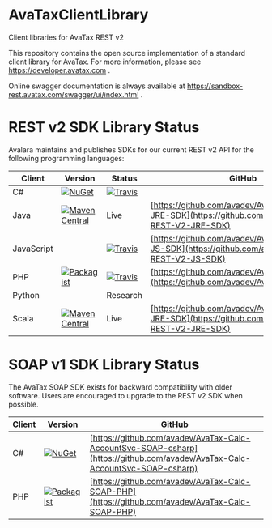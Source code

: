 # AvaTaxClientLibrary
Client libraries for AvaTax REST v2

This repository contains the open source implementation of a standard client library for AvaTax.  For more information, please see https://developer.avatax.com .

Online swagger documentation is always available at https://sandbox-rest.avatax.com/swagger/ui/index.html .

# REST v2 SDK Library Status

Avalara maintains and publishes SDKs for our current REST v2 API for the following programming languages:

| Client | Version | Status | GitHub |
|--------|---------|--------|--------|
| C# | [![NuGet](https://img.shields.io/nuget/v/Avalara.AvaTax.svg)](https://www.nuget.org/packages/Avalara.AvaTax/) | [![Travis](https://api.travis-ci.org/avadev/AvaTax-REST-V2-DotNet-SDK.svg?branch=master&style=plastic)](https://travis-ci.org/avadev/AvaTax-REST-V2-DotNet-SDK) | |
| Java | [![Maven Central](https://maven-badges.herokuapp.com/maven-central/net.avalara.avatax/avatax-rest-v2-api-java_2.11/badge.svg)](https://maven-badges.herokuapp.com/maven-central/net.avalara.avatax/avatax-rest-v2-api-java_2.11) | Live | [https://github.com/avadev/AvaTax-REST-V2-JRE-SDK](https://github.com/avadev/AvaTax-REST-V2-JRE-SDK) |
| JavaScript | | [![Travis](https://api.travis-ci.org/avadev/AvaTax-REST-V2-JRE-SDK.svg?branch=master&style=plastic)](https://travis-ci.org/avadev/AvaTax-REST-V2-JS-SDK) | [https://github.com/avadev/AvaTax-REST-V2-JS-SDK](https://github.com/avadev/AvaTax-REST-V2-JS-SDK) |
| PHP | [![Packagist](https://img.shields.io/packagist/v/avalara/avataxclient.svg?style=plastic)](https://packagist.org/packages/avalara/avataxclient) | [![Travis](https://api.travis-ci.org/avadev/AvaTax-REST-V2-PHP-SDK.svg?branch=master&style=plastic)](https://travis-ci.org/avadev/AvaTax-REST-V2-PHP-SDK) | [https://github.com/avadev/AvaTaxClientLibrary](https://github.com/avadev/AvaTaxClientLibrary) |
| Python | | Research | |
| Scala | [![Maven Central](https://maven-badges.herokuapp.com/maven-central/net.avalara.avatax/avatax-rest-v2-api-java_2.11/badge.svg)](https://maven-badges.herokuapp.com/maven-central/net.avalara.avatax/avatax-rest-v2-api-java_2.11) | Live | [https://github.com/avadev/AvaTax-REST-V2-JRE-SDK](https://github.com/avadev/AvaTax-REST-V2-JRE-SDK) |

# SOAP v1 SDK Library Status

The AvaTax SOAP SDK exists for backward compatibility with older software.  Users are encouraged to upgrade to the REST v2 SDK when possible.

| Client | Version | GitHub |
|--------|---------|--------|
| C# | [![NuGet](https://img.shields.io/nuget/v/Avalara.AvaTax.SoapClient.svg)](https://www.nuget.org/packages/Avalara.AvaTax.SoapClient/) | [https://github.com/avadev/AvaTax-Calc-AccountSvc-SOAP-csharp](https://github.com/avadev/AvaTax-Calc-AccountSvc-SOAP-csharp) |
| PHP | [![Packagist](https://img.shields.io/packagist/v/avalara/avatax.svg)](https://packagist.org/packages/avalara/avatax) | [https://github.com/avadev/AvaTax-Calc-SOAP-PHP](https://github.com/avadev/AvaTax-Calc-SOAP-PHP) |
